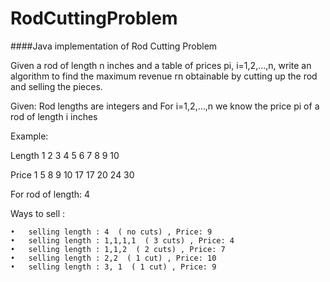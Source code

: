 # RodCuttingProblem

####Java implementation of Rod Cutting Problem

Given a rod of length n inches and a table of prices pi, i=1,2,…,n, write an algorithm to find the maximum revenue rn obtainable by cutting up the rod and selling the pieces.

Given: Rod lengths are inte­gers and For i=1,2,…,n we know the price pi of a rod of length i inches

Exam­ple:

Length	1	2	3	4	5	6	7	8	9	10

Price	1	5	8	9	10	17	17	20	24	30

For rod of length: 4

Ways to sell :

    •	selling length : 4  ( no cuts) , Price: 9
    •	selling length : 1,1,1,1  ( 3 cuts) , Price: 4
    •	selling length : 1,1,2  ( 2 cuts) , Price: 7
    •	selling length : 2,2  ( 1 cut) , Price: 10
    •	selling length : 3, 1  ( 1 cut) , Price: 9
